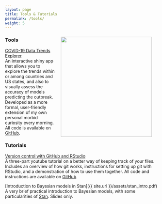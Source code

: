 ```yaml
---
layout: page
title: Tools & Tutorials
permalink: /tools/
weight: 5
---
```


### Tools <img align="right" width="300" height="330" style="margin: 0px 20px" src="{{ site.url }}/assets/COVID_Italy.png">    

[COVID-19 Data Trends Explorer](https://sz-tim.shinyapps.io/covid19-ihme/)  
An interactive shiny app that allows you to explore the trends within or among countries and US states, and also to visually assess the accuracy of models predicting the outbreak. Developed as a more formal, user-friendly extension of my own personal morbid curiosity every morning. All code is available on [GitHub](https://github.com/Sz-Tim/COVID19-IHME).  


### Tutorials   

[Version control with GitHub and RStudio](https://www.youtube.com/playlist?list=PL7GjEq0oE7-YrZoV5eWkO-YOQbZtz-RxX)  
A three-part youtube tutorial on a better way of keeping track of your files. Includes an overview of how git works, instructions for setting up git with RStudio, and a demonstration of how to use them together. All code and instructions are available on [GitHub](https://github.com/Sz-Tim/NR995_Module_9).  

[Introduction to Bayesian models in Stan]({{ site.url }}/assets/stan_intro.pdf)  
A very brief practical introduction to Bayesian models, with some particularities of [Stan](https://mc-stan.org//). Slides only. 
